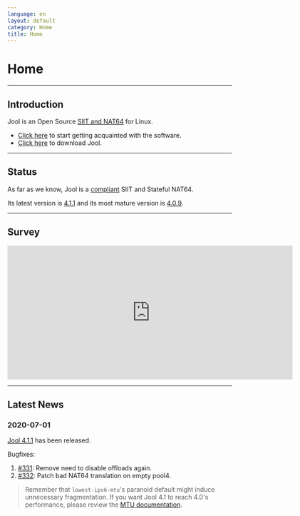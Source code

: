 ```yaml
---
language: en
layout: default
category: Home
title: Home
---
```


# Home

-------------------

## Introduction

Jool is an Open Source [SIIT and NAT64](intro-xlat.html) for Linux.

* [Click here](documentation.html) to start getting acquainted with the software.
* [Click here](download.html) to download Jool.

-------------------

## Status

As far as we know, Jool is a [compliant](intro-jool.html#compliance) SIIT and Stateful NAT64.

Its latest version is [4.1.1](download.html#41x) and its most mature version is [4.0.9](download.html#40x).

-------------------

## Survey

<iframe src="https://docs.google.com/forms/d/e/1FAIpQLSe_9_wBttFGd9aJ7lKXiJvIN7wWZm_C6yy3gU0Ttepha275nQ/viewform?embedded=true" width="640" height="300" frameborder="0" marginheight="0" marginwidth="0">Loading…</iframe>

-------------------

## Latest News

### 2020-07-01

[Jool 4.1.1](download.html) has been released.

Bugfixes:

1. [#331](https://github.com/NICMx/Jool/issues/331): Remove need to disable offloads again.
3. [#332](https://github.com/NICMx/Jool/issues/332): Patch bad NAT64 translation on empty pool4.

> Remember that `lowest-ipv6-mtu`'s paranoid default might induce unnecessary fragmentation. If you want Jool 4.1 to reach 4.0's performance, please review the [MTU documentation](mtu.html).

